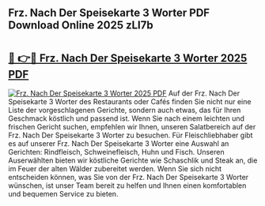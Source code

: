 ## Frz. Nach Der Speisekarte 3 Worter PDF Download Online 2025 zLI7b

# <h2><a href="http://gc7oy3.nevu.top/?p=Frz.+Nach+Der+Speisekarte+3+Worter">🔗 👉🔴 Frz. Nach Der Speisekarte 3 Worter 2025 PDF</a></h2>

[![Frz. Nach Der Speisekarte 3 Worter 2025 PDF](https://i.imgur.com/dBaPXMq.png)](http://gc7oy3.nevu.top/?p=Frz.+Nach+Der+Speisekarte+3+Worter)
Auf der Frz. Nach Der Speisekarte 3 Worter des Restaurants oder Cafés finden Sie nicht nur eine Liste der vorgeschlagenen Gerichte, sondern auch etwas, das für Ihren Geschmack köstlich und passend ist. Wenn Sie nach einem leichten und frischen Gericht suchen, empfehlen wir Ihnen, unseren Salatbereich auf der Frz. Nach Der Speisekarte 3 Worter zu besuchen. Für Fleischliebhaber gibt es auf unserer Frz. Nach Der Speisekarte 3 Worter eine Auswahl an Gerichten: Rindfleisch, Schweinefleisch, Huhn und Fisch. Unseren Auserwählten bieten wir köstliche Gerichte wie Schaschlik und Steak an, die im Feuer der alten Wälder zubereitet werden. Wenn Sie sich nicht entscheiden können, was Sie von der Frz. Nach Der Speisekarte 3 Worter wünschen, ist unser Team bereit zu helfen und Ihnen einen komfortablen und bequemen Service zu bieten.
